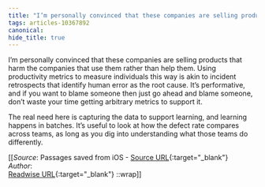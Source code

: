 ```yaml
---
title: "I’m personally convinced that these companies are selling products that ..."
tags: articles-10367892
canonical: 
hide_title: true
---
```


I’m personally convinced that these companies are selling products that harm the companies that use them rather than help them. Using productivity metrics to measure individuals this way is akin to incident retrospects that identify human error as the root cause. It’s performative, and if you want to blame someone then just go ahead and blame someone, don’t waste your time getting arbitrary metrics to support it.

The real need here is capturing the data to support learning, and learning happens in batches. It’s useful to look at how the defect rate compares across teams, as long as you dig into understanding what those teams do differently.


[[_Source_: Passages saved from iOS - [Source URL](){:target="_blank"}<br>
_Author_: <br>
[Readwise URL](https://readwise.io/open/211860564){:target="_blank"}
::wrap]]
